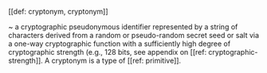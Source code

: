 [[def: cryptonym, cryptonym]]

~ a cryptographic pseudonymous identifier represented by a string of characters derived from a random or pseudo-random secret seed or salt via a one-way cryptographic function with a sufficiently high degree of cryptographic strength (e.g., 128 bits, see appendix on [[ref: cryptographic-strength]]. A cryptonym is a type of [[ref: primitive]]. 

